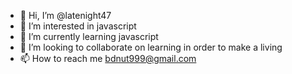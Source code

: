 - 👋 Hi, I’m @latenight47
- 👀 I’m interested in javascript   
- 🌱 I’m currently learning javascript 
- 💞️ I’m looking to collaborate on learning in order to make a living
- 📫 How to reach me bdnut999@gmail.com

<!---
latenight47/latenight47 is a ✨ special ✨ repository because its `README.md` (this file) appears on your GitHub profile.
You can click the Preview link to take a look at your changes.
--->
